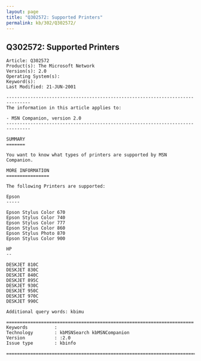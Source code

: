 ```yaml
---
layout: page
title: "Q302572: Supported Printers"
permalink: kb/302/Q302572/
---
```


## Q302572: Supported Printers

	Article: Q302572
	Product(s): The Microsoft Network
	Version(s): 2.0
	Operating System(s): 
	Keyword(s): 
	Last Modified: 21-JUN-2001
	
	-------------------------------------------------------------------------------
	The information in this article applies to:
	
	- MSN Companion, version 2.0 
	-------------------------------------------------------------------------------
	
	SUMMARY
	=======
	
	You want to know what types of printers are supported by MSN Companion.
	
	MORE INFORMATION
	================
	
	The following Printers are supported:
	
	Epson
	-----
	
	Epson Stylus Color 670
	Epson Stylus Color 740
	Epson Stylus Color 777
	Epson Stylus Color 860
	Epson Stylus Photo 870
	Epson Stylus Color 900
	
	HP
	--
	
	DESKJET 810C
	DESKJET 830C
	DESKJET 840C
	DESKJET 895C
	DESKJET 930C
	DESKJET 950C
	DESKJET 970C
	DESKJET 990C
	
	Additional query words: kbimu
	
	======================================================================
	Keywords          :  
	Technology        : kbMSNSearch kbMSNCompanion
	Version           : :2.0
	Issue type        : kbinfo
	
	=============================================================================
	
